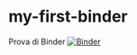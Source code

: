 # my-first-binder
Prova di Binder
[![Binder](https://mybinder.org/badge_logo.svg)](https://mybinder.org/v2/gh/ivanmichele/my-first-binder/main)
